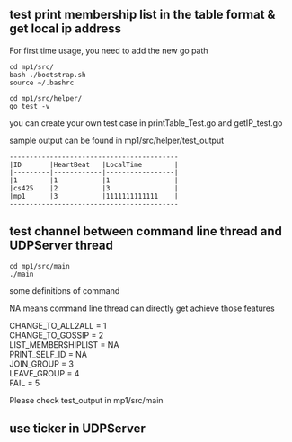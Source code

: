 ## test print membership list in the table format & get local ip address
For first time usage, you need to add the new go path
```console
cd mp1/src/
bash ./bootstrap.sh
source ~/.bashrc
```

```console
cd mp1/src/helper/
go test -v
```
you can create your own test case in printTable_Test.go and getIP_test.go

sample output can be found in mp1/src/helper/test_output
```
------------------------------------------
|ID       |HeartBeat   |LocalTime        |
|---------|------------|-----------------|
|1        |1           |1                |
|cs425    |2           |3                |
|mp1      |3           |1111111111111    |
------------------------------------------
```

## test channel between command line thread and UDPServer thread
``` console
cd mp1/src/main
./main
```
some definitions of command  

NA means command line thread can directly get achieve those features

CHANGE_TO_ALL2ALL = 1  
CHANGE_TO_GOSSIP = 2  
LIST_MEMBERSHIPLIST = NA   
PRINT_SELF_ID = NA  
JOIN_GROUP = 3  
LEAVE_GROUP = 4  
FAIL = 5  

Please check test_output in mp1/src/main

## use ticker in UDPServer 

